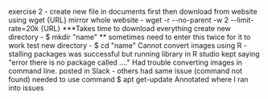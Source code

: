 exercise 2 - create new file in documents first then download from website using wget {URL}
mirror whole website - wget -r --no-parent -w 2 --limit-rate=20k {URL}     ***Takes time to download everything
create new directory - $ mkdir "name"    ** sometimes need to enter this twice for it to work
test new directory - $ cd "name"
Cannot convert images using R - stalling packages was successful but running library in R studio kept saying "error there is no package called ...."
Had trouble converting images in command line. posted in Slack - others had same issue (command not found) needed to use command $ apt get-update 
Annotated where I ran into issues 
